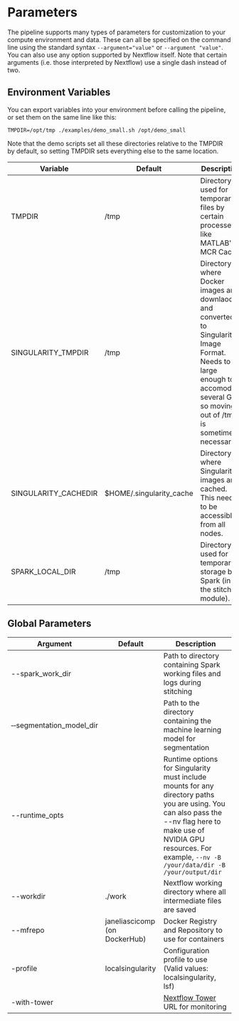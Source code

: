 # Parameters

The pipeline supports many types of parameters for customization to your compute environment and data. These can all be specified on the command line using the standard syntax `--argument="value"` or `--argument "value"`. You can also use any option supported by Nextflow itself. Note that certain arguments (i.e. those interpreted by Nextflow) use a single dash instead of two.

## Environment Variables

You can export variables into your environment before calling the pipeline, or set them on the same line like this:

    TMPDIR=/opt/tmp ./examples/demo_small.sh /opt/demo_small

Note that the demo scripts set all these directories relative to the TMPDIR by default, so setting TMPDIR sets everything else to the same location.

| Variable   | Default | Description                                                                           |
|------------|---------|---------------------------------------------------------------------------------------|
| TMPDIR | /tmp | Directory used for temporary files by certain processes like MATLAB's MCR Cache. |
| SINGULARITY_TMPDIR | /tmp | Directory where Docker images are downlaoded and converted to Singularity Image Format. Needs to be large enough to accomodate several GB, so moving it out of /tmp is sometimes necessary. |
| SINGULARITY_CACHEDIR | $HOME/.singularity_cache | Directory where Singularity images are cached. This needs to be accessible from all nodes. |
| SPARK_LOCAL_DIR | /tmp | Directory used for temporary storage by Spark (in the stitching module). |

## Global Parameters

| Argument   | Default | Description                                                                           |
|------------|---------|---------------------------------------------------------------------------------------|
| --spark_work_dir | | Path to directory containing Spark working files and logs during stitching |
| &#x2011;&#x2011;segmentation_model_dir | | Path to the directory containing the machine learning model for segmentation |
| --runtime_opts | | Runtime options for Singularity must include mounts for any directory paths you are using. You can also pass the --nv flag here to make use of NVIDIA GPU resources. For example, `--nv -B /your/data/dir -B /your/output/dir` | 
| --workdir | ./work | Nextflow working directory where all intermediate files are saved |
| --mfrepo | janeliascicomp (on DockerHub) | Docker Registry and Repository to use for containers | 
| -profile | localsingularity | Configuration profile to use (Valid values: localsingularity, lsf) |
| -with-tower | | [Nextflow Tower](https://tower.nf) URL for monitoring |

